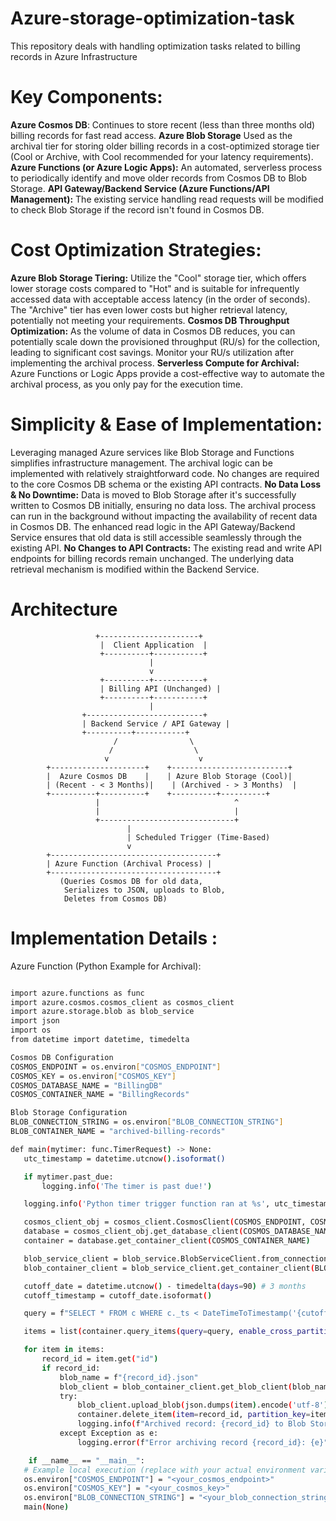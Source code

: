 # Azure-storage-optimization-task
This repository deals with handling optimization tasks related to billing records in Azure Infrastructure

# Key Components:

**Azure Cosmos DB**: Continues to store recent (less than three months old) billing records for fast read access.
**Azure Blob Storage**  Used as the archival tier for storing older billing records in a cost-optimized storage tier (Cool or Archive, with Cool recommended for your latency requirements).
**Azure Functions (or Azure Logic Apps):** An automated, serverless process to periodically identify and move older records from Cosmos DB to Blob Storage.
**API Gateway/Backend Service (Azure Functions/API Management):** The existing service handling read requests will be modified to check Blob Storage if the record isn't found in Cosmos DB.

# Cost Optimization Strategies:

**Azure Blob Storage Tiering:** Utilize the "Cool" storage tier, which offers lower storage costs compared to "Hot" and is suitable for infrequently accessed data with acceptable access latency (in the order of seconds). The "Archive" tier has even lower costs but higher retrieval latency, potentially not meeting your requirements.
**Cosmos DB Throughput Optimization:** As the volume of data in Cosmos DB reduces, you can potentially scale down the provisioned throughput (RU/s) for the collection, leading to significant cost savings. Monitor your RU/s utilization after implementing the archival process.
**Serverless Compute for Archival:** Azure Functions or Logic Apps provide a cost-effective way to automate the archival process, as you only pay for the execution time.

# Simplicity & Ease of Implementation:

Leveraging managed Azure services like Blob Storage and Functions simplifies infrastructure management.
The archival logic can be implemented with relatively straightforward code.
No changes are required to the core Cosmos DB schema or the existing API contracts.
**No Data Loss & No Downtime:**
Data is moved to Blob Storage after it's successfully written to Cosmos DB initially, ensuring no data loss.
The archival process can run in the background without impacting the availability of recent data in Cosmos DB.
The enhanced read logic in the API Gateway/Backend Service ensures that old data is still accessible seamlessly through the existing API.
**No Changes to API Contracts:**
The existing read and write API endpoints for billing records remain unchanged. The underlying data retrieval mechanism is modified within the Backend Service.

# Architecture 


                       +----------------------+
                        |  Client Application  |
                        +----------+-----------+
                                   |
                                   v
                        +----------+-----------+
                        | Billing API (Unchanged) |
                        +----------+-----------+
                                   |
                    +--------------------------+
                    | Backend Service / API Gateway |
                    +----------+-----------+
                           /                \
                          /                  \
                         v                    v
            +---------------------+    +--------------------------+
            |  Azure Cosmos DB    |    | Azure Blob Storage (Cool)|
            | (Recent - < 3 Months)|    | (Archived - > 3 Months)  |
            +----------+----------+    +----------+----------+
                       |                              ^
                       |                              |
                       +------------------------------+
                              |
                              | Scheduled Trigger (Time-Based)
                              v
            +-------------------------------------+
            | Azure Function (Archival Process) |
            +-------------------------------------+
               (Queries Cosmos DB for old data,
                Serializes to JSON, uploads to Blob,
                Deletes from Cosmos DB)






# Implementation Details :

Azure Function (Python Example for Archival):
 ```sh
 
import azure.functions as func
import azure.cosmos.cosmos_client as cosmos_client
import azure.storage.blob as blob_service
import json
import os
from datetime import datetime, timedelta

Cosmos DB Configuration
COSMOS_ENDPOINT = os.environ["COSMOS_ENDPOINT"]
COSMOS_KEY = os.environ["COSMOS_KEY"]
COSMOS_DATABASE_NAME = "BillingDB"
COSMOS_CONTAINER_NAME = "BillingRecords"

Blob Storage Configuration
BLOB_CONNECTION_STRING = os.environ["BLOB_CONNECTION_STRING"]
BLOB_CONTAINER_NAME = "archived-billing-records"

def main(mytimer: func.TimerRequest) -> None:
    utc_timestamp = datetime.utcnow().isoformat()

    if mytimer.past_due:
        logging.info('The timer is past due!')

    logging.info('Python timer trigger function ran at %s', utc_timestamp)

    cosmos_client_obj = cosmos_client.CosmosClient(COSMOS_ENDPOINT, COSMOS_KEY)
    database = cosmos_client_obj.get_database_client(COSMOS_DATABASE_NAME)
    container = database.get_container_client(COSMOS_CONTAINER_NAME)

    blob_service_client = blob_service.BlobServiceClient.from_connection_string(BLOB_CONNECTION_STRING)
    blob_container_client = blob_service_client.get_container_client(BLOB_CONTAINER_NAME)

    cutoff_date = datetime.utcnow() - timedelta(days=90) # 3 months
    cutoff_timestamp = cutoff_date.isoformat()

    query = f"SELECT * FROM c WHERE c._ts < DateTimeToTimestamp('{cutoff_timestamp}') / 1000" # Query based on _ts (timestamp)

    items = list(container.query_items(query=query, enable_cross_partition_query=True))

    for item in items:
        record_id = item.get("id")
        if record_id:
            blob_name = f"{record_id}.json"
            blob_client = blob_container_client.get_blob_client(blob_name)
            try:
                blob_client.upload_blob(json.dumps(item).encode('utf-8'), overwrite=True)
                container.delete_item(item=record_id, partition_key=item.get("partitionKey")) # Assuming you have a partition key
                logging.info(f"Archived record: {record_id} to Blob Storage")
            except Exception as e:
                logging.error(f"Error archiving record {record_id}: {e}")

     if __name__ == "__main__":
    # Example local execution (replace with your actual environment variables)
    os.environ["COSMOS_ENDPOINT"] = "<your_cosmos_endpoint>"
    os.environ["COSMOS_KEY"] = "<your_cosmos_key>"
    os.environ["BLOB_CONNECTION_STRING"] = "<your_blob_connection_string>"
    main(None)
    
 ```






    
